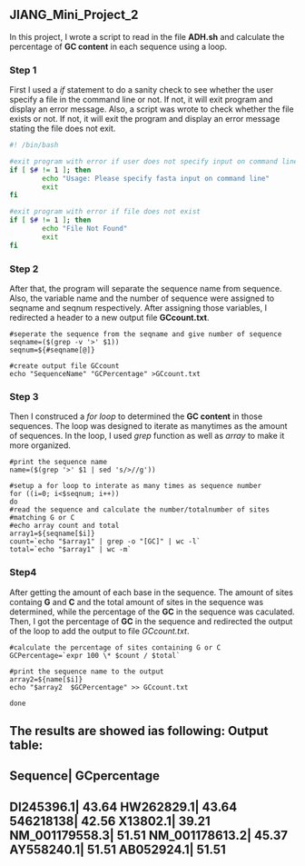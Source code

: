 ## JIANG_Mini_Project_2

In this project, I wrote a script to read in the file **ADH.sh** and calculate the percentage of **GC content** in each sequence using a loop.

### Step 1
First I used a _if_ statement to do a sanity check to see whether the user specify a file in the command line or not. If not, it will exit program and display an error message. Also, a script was wrote to check whether the file exists or not. If not, it will exit the program and display an error message stating the file does not exit.

```bash
#! /bin/bash                                                                   

#exit program with error if user does not specify input on command line
if [ $# != 1 ]; then
        echo "Usage: Please specify fasta input on command line"
        exit
fi

#exit program with error if file does not exist
if [ $# != 1 ]; then
        echo "File Not Found"
        exit
fi
```

### Step 2
After that, the program will separate the sequence name from sequence. Also, the variable name and the number of sequence were assigned to seqname and seqnum respectively. After assigning those variables, I redirected a header to a new output file **GCcount.txt**.
```
#seperate the sequence from the seqname and give number of sequence
seqname=($(grep -v '>' $1))
seqnum=${#seqname[@]}

#create output file GCcount
echo "SequenceName" "GCPercentage" >GCcount.txt
```
### Step 3
Then I construced a _for loop_ to determined the **GC content** in those sequences. The loop was designed to iterate as manytimes as the amount of sequences. In the loop, I used _grep_ function as well as _array_ to make it more organized.

```
#print the sequence name
name=($(grep '>' $1 | sed 's/>//g'))

#setup a for loop to interate as many times as sequence number
for ((i=0; i<$seqnum; i++))
do
#read the sequence and calculate the number/totalnumber of sites
#matching G or C
#echo array count and total
array1=${seqname[$i]}
count=`echo "$array1" | grep -o "[GC]" | wc -l`
total=`echo "$array1" | wc -m`
```
### Step4
After getting the amount of each base in the sequence. The amount of sites containg **G** and **C** and the total amount of sites in the sequence was determined, while the percentage of the **GC** in the sequence was caculated. Then, I got the percentage of **GC** in the sequence and redirected the output of the loop to add the output to file _GCcount.txt_. 
```
#calculate the percentage of sites containing G or C
GCPercentage=`expr 100 \* $count / $total`

#print the sequence name to the output
array2=${name[$i]}
echo "$array2  $GCPercentage" >> GCcount.txt

done
```
The results are showed ias following:
Output table:
----------------------------
Sequence|	GCpercentage
----------------------------
DI245396.1|	43.64
HW262829.1|	43.64
546218138|	42.56
X13802.1|	39.21
NM_001179558.3|	51.51
NM_001178613.2|	45.37
AY558240.1|	51.51
AB052924.1|	51.51
----------------------------
